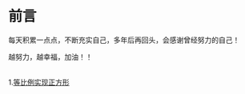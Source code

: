 # 前言

每天积累一点点，不断充实自己，多年后再回头，会感谢曾经努力的自己！

越努力，越幸福，加油！！
<br/><br/> 

1.[等比例实现正方形](https://github.com/fuhangyy/CSS-Blog/issues/1)
